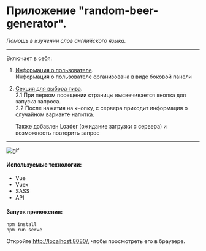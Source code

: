 # Приложение "random-beer-generator".

_Помощь в изучении слов английского языка._

---

Включает в себя:

1.  <ins>Информация о пользователе</ins>. <br>
    Информация о пользователе организована в виде боковой панели<br>
2.  <ins>Секция для выбора пива</ins>. <br>
    2.1 При первом посещении страницы высвечивается кнопка для запуска запроса.<br>
    2.2 После нажатия на кнопку, с сервера приходит информация о случайном варианте напитка.<br>

    Также добавлен Loader (ожидание загрузки с сервера) и возможность повторить запрос<br>

    <!-- ![GitHub language count](https://img.shields.io/github/languages/count/ZojaPonomarjova/lingua)
    ![GitHub top language](https://img.shields.io/github/languages/top/ZojaPonomarjova/lingua)
    ![GitHub code size in bytes](https://img.shields.io/github/languages/code-size/ZojaPonomarjova/lingua)
    ![GitHub commit activity](https://img.shields.io/github/commit-activity/m/ZojaPonomarjova/lingua)
    ![GitHub last commit](https://img.shields.io/github/last-commit/ZojaPonomarjova/lingua)
    ![GitHub closed pull requests](https://img.shields.io/github/issues-pr-closed-raw/ZojaPonomarjova/lingua) -->

---

![gif](https://github.com/ZojaPonomarjova/lingua/blob/master/src/assets/images/review2.gif)

#### Используемые технологии:

- Vue
- Vuex
- SASS
- API

#### Запуск приложения:

```
npm install
npm run serve
```

Откройте [ http://localhost:8080/](http://localhost:8080), чтобы просмотреть его в браузере.
